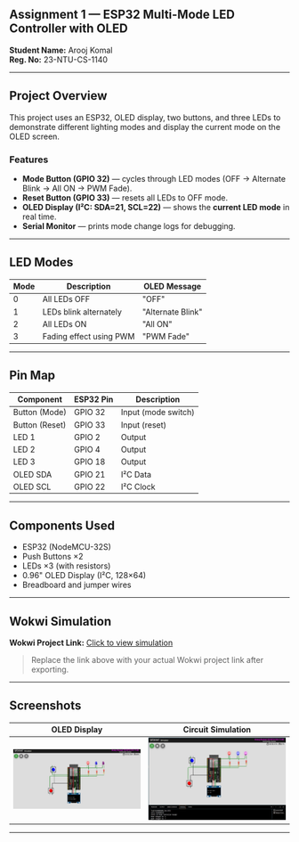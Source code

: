 ## Assignment 1 — ESP32 Multi-Mode LED Controller with OLED

**Student Name:** Arooj Komal  
**Reg. No:** 23-NTU-CS-1140  

---

## Project Overview

This project uses an ESP32, OLED display, two buttons, and three LEDs to demonstrate different lighting modes and display the current mode on the OLED screen.

###  Features
- **Mode Button (GPIO 32)** — cycles through LED modes (OFF → Alternate Blink → All ON → PWM Fade).  
- **Reset Button (GPIO 33)** — resets all LEDs to OFF mode.  
- **OLED Display (I²C: SDA=21, SCL=22)** — shows the **current LED mode** in real time.  
- **Serial Monitor** — prints mode change logs for debugging.

---

##  LED Modes

| Mode | Description            | OLED Message      |
|------|------------------------|-------------------|
| 0    | All LEDs OFF           | "OFF"             |
| 1    | LEDs blink alternately | "Alternate Blink" |
| 2    | All LEDs ON            | "All ON"          |
| 3    | Fading effect using PWM| "PWM Fade"        |

---

##  Pin Map

| Component     | ESP32 Pin | Description         |
|---------------|-----------|---------------------|
| Button (Mode) | GPIO 32   | Input (mode switch) |
| Button (Reset)| GPIO 33   | Input (reset)       |
| LED 1         | GPIO 2    | Output              |
| LED 2         | GPIO 4    | Output              |
| LED 3         | GPIO 18   | Output              |
| OLED SDA      | GPIO 21   | I²C Data            |
| OLED SCL      | GPIO 22   | I²C Clock           |

---

##  Components Used

- ESP32 (NodeMCU-32S)
- Push Buttons ×2  
- LEDs ×3 (with resistors)
- 0.96" OLED Display (I²C, 128×64)
- Breadboard and jumper wires

---

##  Wokwi Simulation

 **Wokwi Project Link:** [Click to view simulation](https://wokwi.com/projects/445888782551934977)

> Replace the link above with your actual Wokwi project link after exporting.

---

## Screenshots

| OLED Display | Circuit Simulation |
|---------------|--------------------|
| ![Alternate patterns](./Screenshots/Screen1.jpg) | ![All On](./Screenshots/Screen2.jpg) | ![PWM](./Screenshots/Screen3.jpg) | ![Reset](./Screenshots/Screen4.jpg)

---

